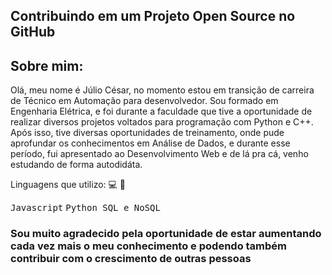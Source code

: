 ## Contribuindo em um Projeto Open Source no GitHub

## Sobre mim:

Olá, meu nome é Júlio César, no momento estou em transição de carreira de Técnico em Automação para desenvolvedor.
Sou formado em Engenharia Elétrica, e foi durante a faculdade que tive a oportunidade de realizar diversos projetos voltados
para programação com Python e C++. Após isso, tive diversas oportunidades de treinamento, onde pude aprofundar os conhecimentos 
em Análise de Dados, e durante esse período, fui apresentado ao Desenvolvimento Web e de lá pra cá, venho estudando de forma 
autodidáta.

Linguagens que utilizo:  💻 📖

<kbd>Javascript</kbd> 
<kbd> Python </kbd>
<kbd> SQL e NoSQL </kbd>

### Sou muito agradecido pela oportunidade de estar aumentando cada vez mais o meu conhecimento e podendo também contribuir com o crescimento de outras pessoas
